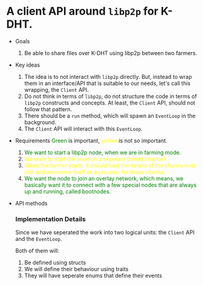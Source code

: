# A client API around `libp2p` for K-DHT.

- Goals
    1. Be able to share files over K-DHT using libp2p between two farmers.
	
- Key ideas
    1. The idea is to not interact with `libp2p` directly. But, instead to wrap them in an interface/API that is suitable to our needs, let's call this wrapping, the `Client` API.
    2. Do not think in terms of `libp2p`, do not structure the code in terms of `libp2p` constructs and concepts. At least, the `Client` API, should not follow that pattern.
    3. There should be a `run` method, which will spawn an `EventLoop` in the background.
    4. The `Client` API will interact with this `EventLoop`.

- Requirements
    <font color="green">Green</font> is important, <font color="yellow">yellow</font> is not so important.
    1. <font color="green">We want to start a libp2p node, when we are in farming mode.</font>
	2. <font color="yellow">We want to start the node on a seperate thread, maybe? </font>    
	3. <font color="yellow">When the farmer starts, it should load the details of the chunks in its plot and announce itself as a `provider` for those chunks.</font>
    4. <font color="green">We want the node to join an overlay network, which means, we basically want it to connect with a few special nodes that are always up and running, called bootnodes.</font>

- API methods
    ### Implementation Details
    Since we have seperated the work into two logical units: the `Client` API and the `EventLoop`. 

    Both of them will:
    1. Be defined using structs
    2. We will define their behaviour using traits
    3. They will have seperate enums that define their events
